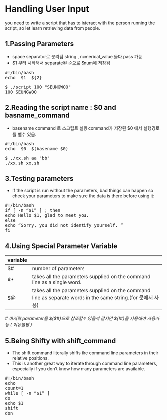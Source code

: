 # Handling User Input
you need to write a script that has to interact with the person running the script,
so let learn retrieving data from people.

1.Passing Parameters
-----
+ space separator로 분리됨 string , numerical_value 둘다 pass 가능 
+ $1 부터 시작해서 separate된 순으로 $num에 저장됨 
<pre>
#!/bin/bash
echo  $1  ${2}
</pre>
<pre>
$ ./script 100 "SEUNGWOO"
100 SEUNGWOO
</pre>


2.Reading the script name : $0 and basname_command
-----
+ basename command 로 스크립트 실행 command가 저장된 $0 에서 실행경로를 뺄수 있음. 
<pre>
#!/bin/bash
echo  $0  $(basename $0)
</pre>
<pre>
$ ./xx.sh aa "bb"
./xx.sh xx.sh
</pre>

3.Testing parameters
----
+ If the script is run without the parameters, bad things can happen so  check your parameters to make sure the data is there before using it:
<pre>
#!/bin/bash
if [ -n “$1” ] ; then
echo Hello $1, glad to meet you.
else
echo “Sorry, you did not identify yourself. “
fi
</pre>

4.Using Special Parameter Variable
----

|variable||
|-|-|
| $# | number of parameters |
| $* | takes all the parameters supplied on the command line as a single word. |
| $@ | takes all the parameters supplied on the command line as separate words in the same string.(for 문에서 사용)|
  
*# 마지막 parameter을  ${$#}으로 참조할수 있을꺼 같지만 ${!#}을 사용해야 사용가능 ( 이유불명 )*

5.Being Shifty with shift_command
----
+ The shift command literally shifts the command line parameters in their relative positions.
+ This is another great way to iterate through command line parameters, especially if you don’t know how many parameters are available. 

<pre>
#!/bin/bash
echo
count=1
while [ -n “$1” ]
do
echo $1
shift
don
</pre>




  
